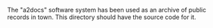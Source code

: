 The "a2docs" software system has been used as an archive of public
records in town. This directory should have the source code for it.
